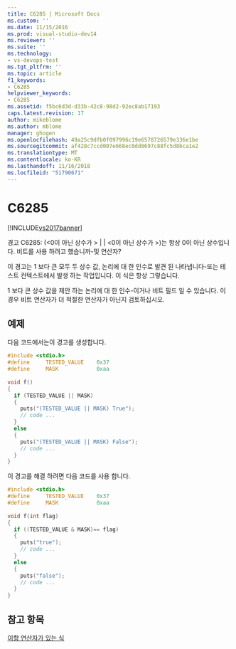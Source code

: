 ```yaml
---
title: C6285 | Microsoft Docs
ms.custom: ''
ms.date: 11/15/2016
ms.prod: visual-studio-dev14
ms.reviewer: ''
ms.suite: ''
ms.technology:
- vs-devops-test
ms.tgt_pltfrm: ''
ms.topic: article
f1_keywords:
- C6285
helpviewer_keywords:
- C6285
ms.assetid: f5bc6d3d-d33b-42c8-98d2-92ec8ab17193
caps.latest.revision: 17
author: mikeblome
ms.author: mblome
manager: ghogen
ms.openlocfilehash: 49a25c9dfb0f097996c19e6578726579e336e1be
ms.sourcegitcommit: af428c7ccd007e668ec0dd8697c88fc5d8bca1e2
ms.translationtype: MT
ms.contentlocale: ko-KR
ms.lasthandoff: 11/16/2018
ms.locfileid: "51790671"
---
```

# <a name="c6285"></a>C6285
[!INCLUDE[vs2017banner](../includes/vs2017banner.md)]

경고 C6285: (\<0이 아닌 상수가 > &#124; &#124; \<0이 아닌 상수가 >)는 항상 0이 아닌 상수입니다. 비트를 사용 하려고 했습니까-및 연산자?  
  
 이 경고는 1 보다 큰 모두 두 상수 값, 논리에 대 한 인수로 발견 된 나타냅니다-또는 테스트 컨텍스트에서 발생 하는 작업입니다. 이 식은 항상 그렇습니다.  
  
 1 보다 큰 상수 값을 제안 하는 논리에 대 한 인수-이거나 비트 필드 일 수 있습니다. 이 경우 비트 연산자가 더 적절한 연산자가 아닌지 검토하십시오.  
  
## <a name="example"></a>예제  
 다음 코드에서는이 경고를 생성합니다.  
  
```cpp  
#include <stdio.h>  
#define     TESTED_VALUE    0x37  
#define     MASK            0xaa  
  
void f()  
{  
  if (TESTED_VALUE || MASK)   
  {  
    puts("(TESTED_VALUE || MASK) True");  
    // code ...  
  }  
  else   
  {  
    puts("(TESTED_VALUE || MASK) False");  
    // code ...  
  }  
}  
```  
  
 이 경고를 해결 하려면 다음 코드를 사용 합니다.  
  
```cpp  
#include <stdio.h>  
#define     TESTED_VALUE    0x37  
#define     MASK            0xaa  
  
void f(int flag)  
{  
  if ((TESTED_VALUE & MASK)== flag)  
  {  
    puts("true");  
    // code ...  
  }  
  else  
  {  
    puts("false");  
    // code ...  
  }  
}  
```  
  
## <a name="see-also"></a>참고 항목  
 [이항 연산자가 있는 식](http://msdn.microsoft.com/library/6dea3df4-a4bd-42c3-9807-4a27c120ac9a)



